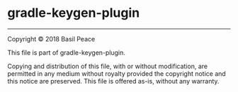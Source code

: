 gradle-keygen-plugin
====================


------------------------------------------------------------------------
Copyright © 2018  Basil Peace

This file is part of gradle-keygen-plugin.

Copying and distribution of this file, with or without modification,
are permitted in any medium without royalty provided the copyright
notice and this notice are preserved.  This file is offered as-is,
without any warranty.

